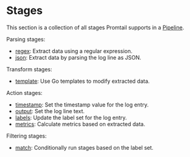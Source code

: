 # Stages

This section is a collection of all stages Promtail supports in a
[Pipeline](../ppipelines.md).

Parsing stages:

  * [regex](./regex.md): Extract data using a regular expression.
  * [json](./json.md): Extract data by parsing the log line as JSON.

Transform stages:

  * [template](./template.md): Use Go templates to modify extracted data.

Action stages:

  * [timestamp](./timestamp.md): Set the timestamp value for the log entry.
  * [output](./output.md): Set the log line text.
  * [labels](./labels.md): Update the label set for the log entry.
  * [metrics](./metrics.md): Calculate metrics based on extracted data.

Filtering stages:

  * [match](./match.md): Conditionally run stages based on the label set.

